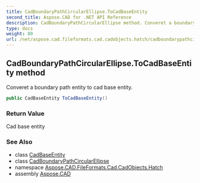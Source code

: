 ```yaml
---
title: CadBoundaryPathCircularEllipse.ToCadBaseEntity
second_title: Aspose.CAD for .NET API Reference
description: CadBoundaryPathCircularEllipse method. Converet a boundary path entity to cad base entity
type: docs
weight: 80
url: /net/aspose.cad.fileformats.cad.cadobjects.hatch/cadboundarypathcircularellipse/tocadbaseentity/
---
```

## CadBoundaryPathCircularEllipse.ToCadBaseEntity method

Converet a boundary path entity to cad base entity.

```csharp
public CadBaseEntity ToCadBaseEntity()
```

### Return Value

Cad base entity

### See Also

* class [CadBaseEntity](../../../aspose.cad.fileformats.cad.cadobjects/cadbaseentity/)
* class [CadBoundaryPathCircularEllipse](../)
* namespace [Aspose.CAD.FileFormats.Cad.CadObjects.Hatch](../../cadboundarypathcircularellipse/)
* assembly [Aspose.CAD](../../../)


